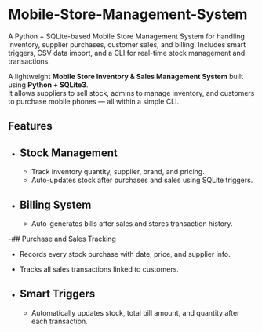 # Mobile-Store-Management-System
A Python + SQLite-based Mobile Store Management System for handling inventory, supplier purchases, customer sales, and billing. Includes smart triggers, CSV data import, and a CLI for real-time stock management and transactions.

A lightweight **Mobile Store Inventory & Sales Management System** built using **Python + SQLite3**.  
It allows suppliers to sell stock, admins to manage inventory, and customers to purchase mobile phones — all within a simple CLI.



##  Features

- ## Stock Management
  - Track inventory quantity, supplier, brand, and pricing.
  - Auto-updates stock after purchases and sales using SQLite triggers.

- ## Billing System
  - Auto-generates bills after sales and stores transaction history.

-## Purchase and Sales Tracking
  - Records every stock purchase with date, price, and supplier info.
  - Tracks all sales transactions linked to customers.

- ## Smart Triggers
  - Automatically updates stock, total bill amount, and quantity after each transaction.
